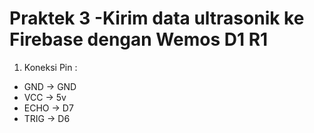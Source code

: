 # Praktek 3 -Kirim data ultrasonik ke Firebase dengan Wemos D1 R1

1. Koneksi Pin :
  - GND -> GND
  - VCC -> 5v
  - ECHO -> D7
  - TRIG -> D6
